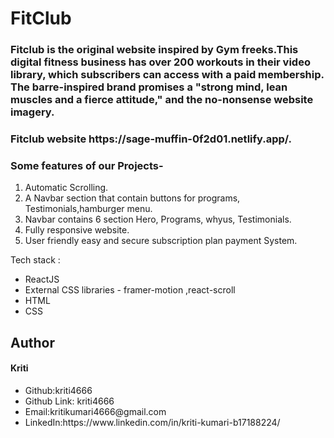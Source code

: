 <html>
<h1>FitClub</h1>

<h3>
  Fitclub is the original website inspired by Gym freeks.This digital fitness business has over 200 workouts in their video library, which subscribers can access with a paid membership. The barre-inspired brand promises a "strong mind, lean muscles and a fierce attitude," and the no-nonsense website imagery.
 </h3>

<h3> Fitclub website https://sage-muffin-0f2d01.netlify.app/.</h3>

<h3> Some features of our Projects-</h3>
<ol>
  <li>Automatic Scrolling.</li>
  <li>A Navbar section that contain buttons for programs, Testimonials,hamburger menu.</li>
  <li>Navbar contains 6 section Hero, Programs, whyus, Testimonials.</li>
  <li>Fully responsive website.</li>
  <li>User friendly easy and secure subscription plan payment System.</li>
</ol>

<p>Tech stack :</p>
<ul>
  <li>ReactJS</li>
  <li>External CSS libraries - framer-motion ,react-scroll</li>
  <li>HTML</li>
  <li>CSS</li>
</ul>

  
<h2>Author</h2>
<h4>Kriti</h4>
<ul>
  <li>Github:kriti4666</li>
  <li>Github Link: kriti4666</li>
  <li>Email:kritikumari4666@gmail.com</li>
  <li>LinkedIn:https://www.linkedin.com/in/kriti-kumari-b17188224/</li>
</ul>


